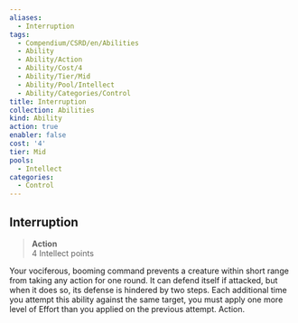 ```yaml
---
aliases:
  - Interruption
tags:
  - Compendium/CSRD/en/Abilities
  - Ability
  - Ability/Action
  - Ability/Cost/4
  - Ability/Tier/Mid
  - Ability/Pool/Intellect
  - Ability/Categories/Control
title: Interruption
collection: Abilities
kind: Ability
action: true
enabler: false
cost: '4'
tier: Mid
pools:
  - Intellect
categories:
  - Control
---
```

## Interruption  
>**Action**  
>4 Intellect points
  
Your vociferous, booming command prevents a creature within short range from taking any action for one round. It can defend itself if attacked, but when it does so, its defense is hindered by two steps. Each additional time you attempt this ability against the same target, you must apply one more level of Effort than you applied on the previous attempt. Action.